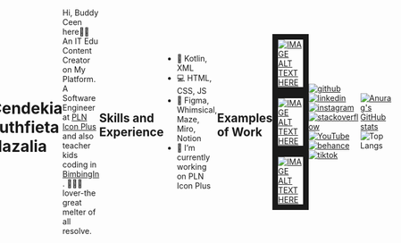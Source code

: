 ![Software Engineer and IT Content Creator](https://github.com/cendekialnazalia/cendekialnazalia/blob/main/Frame%2017.png)

Visitor count
![Visitor Count](https://profile-counter.glitch.me/cendekialnazalia/count.svg)
<!DOCTYPE html>
<html lang="en">
<head>
    <meta charset="UTF-8">
    <meta name="viewport" content="width=device-width, initial-scale=1.0">
    <title>Visitor Count</title>
    <style>
        body {
            display: flex;
            align-items: center;
            justify-content: center;
            height: 100vh;
            margin: 0;
        }
    </style>
</head>
<body>
    <img src="https://profile-counter.glitch.me/{YOUR USER}/count.svg" alt="Visitor Count">
</body>
</html>


# Cendekia Luthfieta Nazalia

Hi, Buddy Ceen here👋🏻
An IT Edu Content Creator on My Platform. A Software Engineer at [PLN Icon Plus](https://plniconplus.co.id/)  and also teacher kids coding in [BimbingIn
](https://www.instagram.com/bimbing_in/). 🍦🍨🍧lover-the great melter of all resolve.


## Skills and Experience
* 📱 Kotlin, XML
* 💻 HTML, CSS, JS
* 🎨 Figma, Whimsical, Maze, Miro, Notion
* 🔭 I’m currently working on PLN Icon Plus

## Examples of Work
<a href="https://youtu.be/aetzJlKH0VE?si=ETf4ek0pd0E_KIf6
" target="_blank"><img src="https://i9.ytimg.com/vi/aetzJlKH0VE/mqdefault.jpg?v=641885ea&sqp=CKjp3qwG&rs=AOn4CLDWRSEasSshM_CGOtzNsHM1Q04N2w" 
alt="IMAGE ALT TEXT HERE" width="240" border="10" /></a>
<a href="https://youtu.be/6hc58oHoQ1k?si=lnT7hJTstmOtumHR
" target="_blank"><img src="https://i9.ytimg.com/vi/6hc58oHoQ1k/mqdefault.jpg?v=620e47f4&sqp=CNTr3qwG&rs=AOn4CLBEW4WpFif0XxXwBfXYdetRfnDfAA" 
alt="IMAGE ALT TEXT HERE" width="240" border="10" /></a>
<a href="https://youtu.be/hGvXeHSGk9k?si=Ly0z2UpYkqB9iNPv
" target="_blank"><img src="https://i9.ytimg.com/vi/hGvXeHSGk9k/mqdefault.jpg?v=5fc32731&sqp=CNTr3qwG&rs=AOn4CLDv3OjWdf4pMw6kLhKfsELVwbidBQ" 
alt="IMAGE ALT TEXT HERE" width="240" border="10" /></a>

[<img src='https://cdn.jsdelivr.net/npm/simple-icons@3.0.1/icons/github.svg' alt='github' height='40'>](https://github.com/https://github.com/cendekialnazalia)  [<img src='https://cdn.jsdelivr.net/npm/simple-icons@3.0.1/icons/linkedin.svg' alt='linkedin' height='40'>](https://www.linkedin.com/in/https://www.linkedin.com/in/cendekia-luthfieta-nazalia-773920129//)  [<img src='https://cdn.jsdelivr.net/npm/simple-icons@3.0.1/icons/instagram.svg' alt='instagram' height='40'>](https://www.instagram.com/https://www.instagram.com/luthfieta//)  [<img src='https://cdn.jsdelivr.net/npm/simple-icons@3.0.1/icons/stackoverflow.svg' alt='stackoverflow' height='40'>](https://stackoverflow.com/users/https://stackoverflow.com/users/15752545/cendekia-luthfieta-nazalia)  [<img src='https://cdn.jsdelivr.net/npm/simple-icons@3.0.1/icons/youtube.svg' alt='YouTube' height='40'>](https://www.youtube.com/channel/https://www.youtube.com/@luthfieta)  [<img src='https://cdn.jsdelivr.net/npm/simple-icons@3.0.1/icons/behance.svg' alt='behance' height='40'>](https://www.behance.net/cendekilnazali)  [<img src='https://cdn.jsdelivr.net/npm/simple-icons@3.0.1/icons/tiktok.svg' alt='tiktok' height='40'>](https://www.tiktok.com/@luthfieta)  


[![Anurag's GitHub stats](https://github-readme-stats.vercel.app/api?username=cendekialnazalia)](https://github.com/anuraghazra/github-readme-stats)
![Top Langs](https://github-readme-stats.vercel.app/api/top-langs/?username=cendekialnazalia&hide_progress=true)


